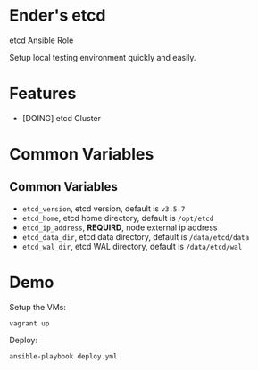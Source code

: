 # Ender's etcd

etcd Ansible Role

Setup local testing environment quickly and easily.

# Features

- \[DOING\] etcd Cluster

# Common Variables

## Common Variables

- `etcd_version`, etcd version, default is `v3.5.7`
- `etcd_home`, etcd home directory, default is `/opt/etcd`
- `etcd_ip_address`, **REQUIRD**, node external ip address
- `etcd_data_dir`, etcd data directory, default is `/data/etcd/data`
- `etcd_wal_dir`, etcd WAL directory, default is `/data/etcd/wal`

# Demo

Setup the VMs:

```
vagrant up
```

Deploy:

```
ansible-playbook deploy.yml
```
